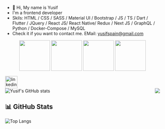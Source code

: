 - 👋 Hi, My name is Yusif
- I'm a frontend developer
- Skils: HTML / CSS / SASS / Material UI / Bootstrap / JS / TS / Dart / Flutter / JQuery / React JS/ React Native/ Redux / Next JS / GraphQL / Python / Docker-Compose / MySQL
- Check it if you want to contact me. EMail: yusifspain@gmail.com
<p align="center">
  <img src="https://media.giphy.com/media/XAxylRMCdpbEWUAvr8/giphy.gif" width="100">
  <img src="https://media.giphy.com/media/fsEaZldNC8A1PJ3mwp/giphy.gif" width="100">
  <img src="https://i.giphy.com/media/KzJkzjggfGN5Py6nkT/200.webp" width="100">
<!--   <img src="https://camo.githubusercontent.com/512f4e64a61e84df98608388a5764468297bc450a271855870f59edb1718016a/68747470733a2f2f6d656469612e67697068792e636f6d2f6d656469612f4a72663773494e616e4a334b574c515144652f67697068792e676966" width="100"> -->
  <img src="https://media.giphy.com/media/1yk0v6WtCinP5Ptz6G/giphy.gif" width="100">
</p>

[<img src='https://cdn.jsdelivr.net/npm/simple-icons@3.0.1/icons/linkedin.svg' alt='linkedin' height='40'>](https://www.linkedin.com/in/yusif-jabrayilov-105804204/)  
![Yusif's GitHub stats](https://github-readme-stats.vercel.app/api?username=yusif123&show_icons=true&theme=radical)
<img align="right" src='https://github-readme-stats.vercel.app/api/top-langs/?username=mahirliy55&theme=gotham'/>
## 📊 GitHub Stats


![Top Langs](https://github-readme-stats.vercel.app/api/top-langs/?username=yusif123&layout=compact&theme=radical)


